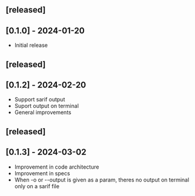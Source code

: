 ## [released]

## [0.1.0] - 2024-01-20

- Initial release

## [released]

## [0.1.2] - 2024-02-20

- Support sarif output
- Suport output on terminal
- General improvements

## [released]

## [0.1.3] - 2024-03-02

- Improvement in code architecture
- Improvement in specs
- When -o or --output is given as a param, theres no output on terminal only on a sarif file
